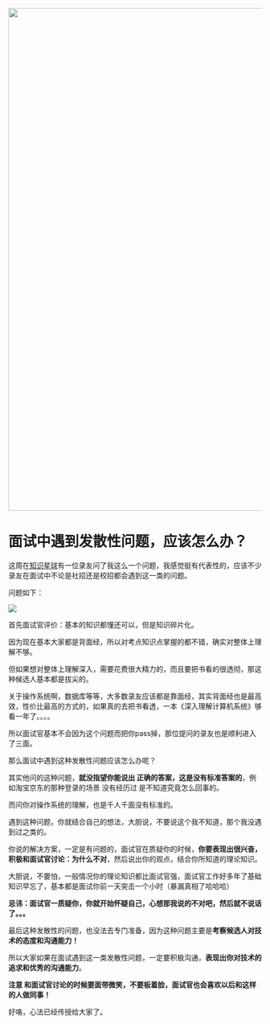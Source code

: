 <p align="center">
<a href="https://programmercarl.com/other/kstar.html" target="_blank">
  <img src="https://code-thinking-1253855093.file.myqcloud.com/pics/20210924105952.png" width="1000"/>
</a>

# 面试中遇到发散性问题，应该怎么办？

这周在[知识星球](https://programmercarl.com/other/kstar.html)有一位录友问了我这么一个问题，我感觉挺有代表性的，应该不少录友在面试中不论是社招还是校招都会遇到这一类的问题。

问题如下：

![](https://gitee.com/programmercarl/pics/raw/master/pic1/20210529183636.png)

首先面试官评价：基本的知识都懂还可以，但是知识碎片化。

因为现在基本大家都是背面经，所以对考点知识点掌握的都不错，确实对整体上理解不够。

但如果想对整体上理解深入，需要花费很大精力的，而且要把书看的很透彻，那这种候选人基本都是拔尖的。

关于操作系统啊，数据库等等，大多数录友应该都是靠面经，其实背面经也是最高效，性价比最高的方式的，如果真的去把书看透，一本《深入理解计算机系统》够看一年了。。。。

所以面试官基本不会因为这个问题而把你pass掉，那位提问的录友也是顺利进入了三面。

那么面试中遇到这种发散性问题应该怎么办呢？

其实他问的这种问题，**就没指望你能说出 正确的答案，这是没有标准答案的**，例如淘宝京东的那种登录的场景 没有经历过 是不知道究竟怎么回事的。

而问你对操作系统的理解，也是千人千面没有标准的。

遇到这种问题，你就结合自己的想法，大胆说，不要说这个我不知道，那个我没遇到过之类的。

你说的解决方案，一定是有问题的，面试官在质疑你的时候，**你要表现出很兴奋，积极和面试官讨论：为什么不对**，然后说出你的观点，结合你所知道的理论知识。

大胆说，不要怕，一般情况你的理论知识都比面试官强，面试官工作好多年了基础知识早忘了，基本都是面试你前一天突击一个小时（暴漏真相了哈哈哈）

**忌讳：面试官一质疑你，你就开始怀疑自己，心想那我说的不对吧，然后就不说话了。。。**

最后这种发散性的问题，也没法去专门准备，因为这种问题主要是**考察候选人对技术的态度和沟通能力！**

所以大家如果在面试遇到这一类发散性问题，一定要积极沟通，**表现出你对技术的追求和优秀的沟通能力**。

**注意 和面试官讨论的时候要面带微笑，不要板着脸，面试官也会喜欢以后和这样的人做同事！**

好咯，心法已经传授给大家了。

